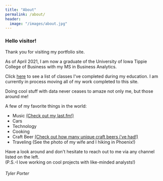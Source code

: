 ```yaml
---
title: "About"
permalink: /about/
header:
  image: "/images/about.jpg"
---
```


### Hello visitor!

Thank you for visiting my portfolio site.

As of April 2021, I am now a graduate of the University of Iowa Tippie College of Business with my MS in Business Analytics.

Click [here](https://tyljporter.github.io/transcript/) to see a list of classes I've completed during my education. I am currently in process moving all of my work completed to this site.

Doing cool stuff with data never ceases to amaze not only me, but those around me!

A few of my favorite things in the world:
* Music [(Check out my last.fm!)](https://www.last.fm/user/Typo19)
* Cars
* Technology
* Cooking
* Craft Beer [(Check out how many unique craft beers i've had!)](https://untappd.com/user/typo_19/beers)
* Traveling (See the photo of my wife and I hiking in Phoenix!)

Have a look around and don't hesitate to reach out to me via any channel listed on the left. <br />
(P.S.-I love working on cool projects with like-minded analysts!)

###### Tyler Porter
